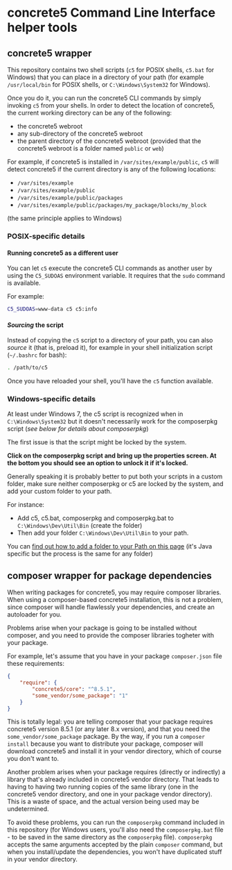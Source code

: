 # concrete5 Command Line Interface helper tools

## concrete5 wrapper

This repository contains two shell scripts (`c5` for POSIX shells, `c5.bat` for Windows) that you can place in a directory of your path (for example `/usr/local/bin` for POSIX shells, or `C:\Windows\System32` for Windows).

Once you do it, you can run the concrete5 CLI commands by simply invoking `c5` from your shells.
In order to detect the location of concrete5, the current working directory can be any of the following:
- the concrete5 webroot
- any sub-directory of the concrete5 webroot
- the parent directory of the concrete5 webroot (provided that the concrete5 webroot is a folder named `public` or `web`)

For example, if concrete5 is installed in `/var/sites/example/public`, `c5` will detect concrete5 if the current directory is any of the following locations:

- `/var/sites/example`
- `/var/sites/example/public`
- `/var/sites/example/public/packages`
- `/var/sites/example/public/packages/my_package/blocks/my_block`

(the same principle applies to Windows)


### POSIX-specific details

#### Running concrete5 as a different user

You can let `c5` execute the concrete5 CLI commands as another user by using the `C5_SUDOAS` environment variable. It requires that the `sudo` command is available.

For example:

```sh
C5_SUDOAS=www-data c5 c5:info
```

#### *Sourcing* the script

Instead of copying the `c5` script to a directory of your path, you can also *source* it (that is, preload it), for example in your shell initialization script (`~/.bashrc` for bash):

```sh
. /path/to/c5
```

Once you have reloaded your shell, you'll have the `c5` function available.

### Windows-specific details

At least under Windows 7, the c5 script is recognized when in `C:\Windows\System32` but it doesn't necessarily work for the composerpkg script (*see below for details about composerpkg*)

The first issue is that the script might be locked by the system.

**Click on the composerpkg script and bring up the properties screen. At the bottom you should see an option to unlock it if it's locked.**

Generally speaking it is probably better to put both your scripts in a custom folder, make sure neither composerpkg or c5 are locked by the system, and add your custom folder to your path.

For instance:

- Add c5, c5.bat, composerpkg and composerpkg.bat to `C:\Windows\Dev\Util\Bin` (create the folder)
- Then add your folder `C:\Windows\Dev\Util\Bin` to your path.

You can [find out how to add a folder to your Path on this page](https://www.java.com/en/download/help/path.xml "Add a folder to your Windows Path") (it's Java specific but the process is the same for any folder) 

## composer wrapper for package dependencies

When writing packages for concrete5, you may require composer libraries.
When using a composer-based concrete5 installation, this is not a problem, since composer will handle flawlessly your dependencies, and create an autoloader for you.

Problems arise when your package is going to be installed without composer, and you need to provide the composer libraries togheter with your package.

For example, let's assume that you have in your package `composer.json` file these requirements:

```json
{
    "require": {
        "concrete5/core": "^8.5.1",
        "some_vendor/some_package": "1"
    }
}
```

This is totally legal: you are telling composer that your package requires concrete5 version 8.5.1 (or any later 8.x version), and that you need the `some_vendor/some_package` package.
By the way, if you run a `composer install` because you want to distribute your package, composer will download concrete5 and install it in your vendor directory, which of course you don't want to.

Another problem arises when your package requires (directly or indirectly) a library that's already included in concrete5 vendor directory.
That leads to having to having two running copies of the same library (one in the concrete5 vendor directory, and one in your package vendor directory). This is a waste of space, and the actual version being used may be undetermined.

To avoid these problems, you can run the `composerpkg` command included in this repository (for Windows users, you'll also need the `composerpkg.bat` file - to be saved in the same directory as the `composerpkg` file).
`composerpkg` accepts the same arguments accepted by the plain `composer` command, but when you install/update the dependencies, you won't have duplicated stuff in your vendor directory.

